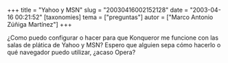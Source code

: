 +++
title = "Yahoo y MSN"
slug = "20030416002152128"
date = "2003-04-16 00:21:52"
[taxonomies]
tema = ["preguntas"]
autor = ["Marco Antonio Zúñiga Martínez"]
+++

¿Como puedo configurar o hacer para que Konqueror me funcione con las
salas de plática de Yahoo y MSN? Espero que alguien sepa cómo hacerlo o
qué navegador puedo utilizar, ¿acaso Opera?

